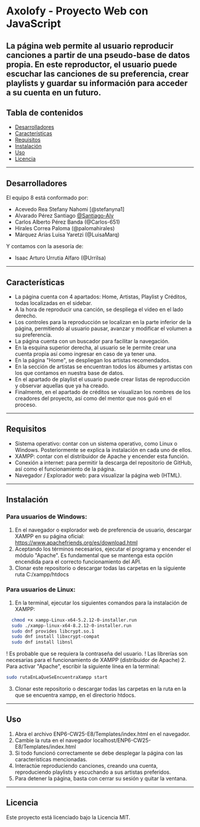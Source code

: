# Axolofy - Proyecto Web con JavaScript
La página web permite al usuario reproducir canciones a partir de una pseudo-base de datos propia. En este reproductor, el usuario puede escuchar las canciones de su preferencia, crear playlists y guardar su información para acceder a su cuenta en un futuro. 
---
## Tabla de contenidos
- [Desarrolladores](#Desarrolladores)
- [Características](#Características) 
- [Requisitos](#Requisitos)
- [Instalación](#Instalación)
- [Uso](#Uso)
- [Licencia](#Licencia)
---
## Desarrolladores
El equipo 8 está conformado por: 
- Acevedo Rea Stefany Nahomi [@stefanyna1]
- Alvarado Pérez Santiago [@Santiago-Alv](https://github.com/Santiago-Alv)
- Carlos Alberto Pérez Banda (@Carlos-651)
- Hirales Correa Paloma (@palomahirales)
- Márquez Arias Luisa Yaretzi (@LuisaMarq)

Y contamos con la asesoría de:
- Isaac Arturo Urrutia Alfaro (@UrriIsa)
---
## Características
- La página cuenta con 4 apartados: Home, Artistas, Playlist y Créditos, todas localizadas en el sidebar.
- A la hora de reproducir una canción, se despliega el video en el lado derecho.
- Los controles para la reproducción se localizan en la parte inferior de la página, permitiendo al usuario pausar, avanzar y modificar el volumen a su preferencia.
- La página cuenta con un buscador para facilitar la navegación.
- En la esquina superior derecha, al usuario se le permite crear una cuenta propia así como ingresar en caso de ya tener una. 
- En la página "Home", se despliegan los artistas recomendados. 
- En la sección de artistas se encuentran todos los álbumes y artistas con los que contamos en nuestra base de datos.
- En el apartado de playlist el usuario puede crear listas de reproducción y observar aquellas que ya ha creado.
- Finalmente, en el apartado de créditos se visualizan los nombres de los creadores del proyecto, así como del mentor que nos guió en el proceso. 
---
## Requisitos
- Sistema operativo: contar con un sistema operativo, como Linux o Windows. Posteriormente se explica la instalación en cada uno de ellos. 
- XAMPP: contar con el distribuidor de Apache y encender esta función.
- Conexión a internet: para permitir la descarga del repositorio de GitHub, así como el funcionamiento de la página. 
- Navegador / Explorador web: para visualizar la página web (HTML).
---
## Instalación
### Para usuarios de Windows: 
1. En el navegador o explorador web de preferencia de usuario, descargar XAMPP en su página oficial: https://www.apachefriends.org/es/download.html
2. Aceptando los términos necesarios, ejecutar el programa y encender el módulo "Apache". Es fundamental que se mantenga esta opción encendida para el correcto funcionamiento del API.
3. Clonar este repositorio o descargar todas las carpetas en la siguiente ruta C:/xampp/htdocs
   
### Para usuarios de Linux:
1. En la terminal, ejecutar los siguientes comandos para la instalación de XAMPP:
```bash
  chmod +x xampp-Linux-x64-5.2.12-0-installer.run
  sudo ./xampp-linux-x64-8.2.12-0-installer.run
  sudo dnf provides libcrypt.so.1
  sudo dnf install libxcrypt-compat 
  sudo dnf install libnsl
```
! Es probable que se requiera la contraseña del usuario.
! Las librerías son necesarias para el funcionamiento de XAMPP (distribuidor de Apache)
2. Para activar "Apache", escribir la siguiente línea en la terminal:
 ```bash
sudo rutaEnLaQueSeEncuentraXampp start
```
3. Clonar este repositorio o descargar todas las carpetas en la ruta en la que se encuentra xampp, en el directorio htdocs. 
---
## Uso
1. Abra el archivo ENP6-CW25-E8/Templates/index.html en el navegador.
2. Cambie la ruta en el navegador localhost/ENP6-CW25-E8/Templates/index.html
3. Si todo funcionó correctamente se debe desplegar la página con las características mencionadas.
4. Interactúe reproduciendo canciones, creando una cuenta, reproduciendo playlists y escuchando a sus artistas preferidos.
5. Para detener la página, basta con cerrar su sesión y quitar la ventana. 
---
## Licencia
Este proyecto está licenciado bajo la Licencia MIT. 
